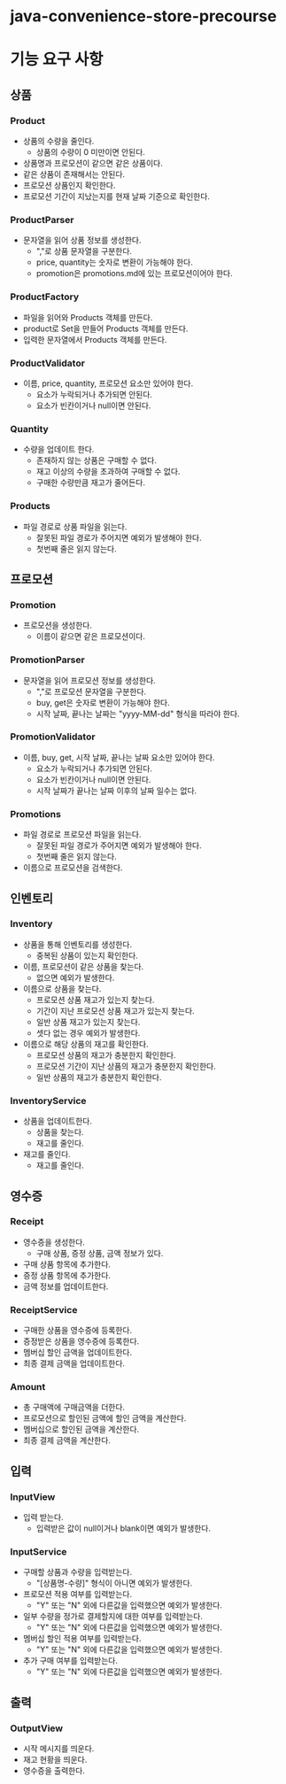 # java-convenience-store-precourse

# 기능 요구 사항

## 상품

### Product

- 상품의 수량을 줄인다.
    - 상품의 수량이 0 미만이면 안된다.
- 상품명과 프로모션이 같으면 같은 상품이다.
- 같은 상품이 존재해서는 안된다.
- 프로모션 상품인지 확인한다.
- 프로모션 기간이 지났는지를 현재 날짜 기준으로 확인한다.

### ProductParser

- 문자열을 읽어 상품 정보를 생성한다.
    - ","로 상품 문자열을 구분한다.
    - price, quantity는 숫자로 변환이 가능해야 한다.
    - promotion은 promotions.md에 있는 프로모션이어야 한다.

### ProductFactory

- 파일을 읽어와 Products 객체를 만든다.
- product로 Set을 만들어 Products 객체를 만든다.
- 입력한 문자열에서 Products 객체를 만든다.

### ProductValidator

- 이름, price, quantity, 프로모션 요소만 있어야 한다.
    - 요소가 누락되거나 추가되면 안된다.
    - 요소가 빈칸이거나 null이면 안된다.

### Quantity

- 수량을 업데이트 한다.
    - 존재하지 않는 상품은 구매할 수 없다.
    - 재고 이상의 수량을 초과하여 구매할 수 없다.
    - 구매한 수량만큼 재고가 줄어든다.

### Products

- 파일 경로로 상품 파일을 읽는다.
    - 잘못된 파일 경로가 주어지면 예외가 발생해야 한다.
    - 첫번째 줄은 읽지 않는다.

## 프로모션

### Promotion

- 프로모션을 생성한다.
    - 이름이 같으면 같은 프로모션이다.

### PromotionParser

- 문자열을 읽어 프로모션 정보를 생성한다.
    - ","로 프로모션 문자열을 구분한다.
    - buy, get은 숫자로 변환이 가능해야 한다.
    - 시작 날짜, 끝나는 날짜는 "yyyy-MM-dd" 형식을 따라야 한다.

### PromotionValidator

- 이름, buy, get, 시작 날짜, 끝나는 날짜 요소만 있어야 한다.
    - 요소가 누락되거나 추가되면 안된다.
    - 요소가 빈칸이거나 null이면 안된다.
    - 시작 날짜가 끝나는 날짜 이후의 날짜 일수는 없다.

### Promotions

- 파일 경로로 프로모션 파일을 읽는다.
    - 잘못된 파일 경로가 주어지면 예외가 발생해야 한다.
    - 첫번째 줄은 읽지 않는다.
- 이름으로 프로모션을 검색한다.

## 인벤토리

### Inventory

- 상품을 통해 인벤토리를 생성한다.
    - 중복된 상품이 있는지 확인한다.
- 이름, 프로모션이 같은 상품을 찾는다.
    - 없으면 예외가 발생한다.
- 이름으로 상품을 찾는다.
    - 프로모션 상품 재고가 있는지 찾는다.
    - 기간이 지난 프로모션 상품 재고가 있는지 찾는다.
    - 일반 상품 재고가 있는지 찾는다.
    - 셋다 없는 경우 예외가 발생한다.
- 이름으로 해당 상품의 재고를 확인한다.
    - 프로모션 상품의 재고가 충분한지 확인한다.
    - 프로모션 기간이 지난 상품의 재고가 충분한지 확인한다.
    - 일반 상품의 재고가 충분한지 확인한다.

### InventoryService

- 상품을 업데이트한다.
    - 상품을 찾는다.
    - 재고를 줄인다.
- 재고를 줄인다.
    - 재고를 줄인다.

## 영수증

### Receipt

- 영수증을 생성한다.
    - 구매 상품, 증정 상품, 금액 정보가 있다.
- 구매 상품 항목에 추가한다.
- 증정 상품 항목에 추가한다.
- 금액 정보를 업데이트한다.

### ReceiptService

- 구매한 상품을 영수증에 등록한다.
- 증정받은 상품을 영수증에 등록한다.
- 멤버십 할인 금액을 업데이트한다.
- 최종 결제 금액을 업데이트한다.

### Amount

- 총 구매액에 구매금액을 더한다.
- 프로모션으로 할인된 금액에 할인 금액을 계산한다.
- 멤버십으로 할인된 금액을 계산한다.
- 최종 결제 금액을 계산한다.

## 입력

### InputView

- 입력 받는다.
    - 입력받은 값이 null이거나 blank이면 예외가 발생한다.

### InputService

- 구매할 상품과 수량을 입력받는다.
    - "[상품명-수량]" 형식이 아니면 예외가 발생한다.
- 프로모션 적용 여부를 입력받는다.
    - "Y" 또는 "N" 외에 다른값을 입력했으면 예외가 발생한다.
- 일부 수량을 정가로 결제할지에 대한 여부를 입력받는다.
    - "Y" 또는 "N" 외에 다른값을 입력했으면 예외가 발생한다.
- 멤버십 할인 적용 여부를 입력받는다.
    - "Y" 또는 "N" 외에 다른값을 입력했으면 예외가 발생한다.
- 추가 구매 여부를 입력받는다.
    - "Y" 또는 "N" 외에 다른값을 입력했으면 예외가 발생한다.

## 출력

### OutputView

- 시작 메시지를 띄운다.
- 재고 현황을 띄운다.
- 영수증을 출력한다.
